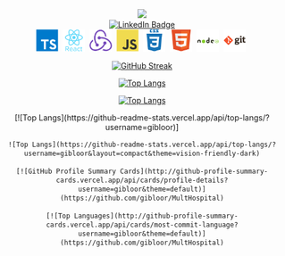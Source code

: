 <div id="header" align="center">
  <img src="https://media.giphy.com/media/gjrYDwbjnK8x36xZIO/giphy.gif" width="200"/>

  <div id="badges">
    <a href="https://www.linkedin.com/in/nikita-kubrakov-131792213/">
      <img src="https://img.shields.io/badge/LinkedIn-blue?style=for-the-badge&logo=linkedin&logoColor=white" alt="LinkedIn Badge"/>
    </a>
  </div>

  <div>
    <img src="https://github.com/devicons/devicon/blob/master/icons/typescript/typescript-original.svg" title="TypeScript" alt="TypeScript" width="40" height="40"/>&nbsp;
    <img src="https://github.com/devicons/devicon/blob/master/icons/react/react-original-wordmark.svg" title="React" alt="React" width="40" height="40"/>&nbsp;
    <img src="https://github.com/devicons/devicon/blob/master/icons/redux/redux-original.svg" title="Redux" alt="Redux " width="40" height="40"/>&nbsp;
    <img src="https://github.com/devicons/devicon/blob/master/icons/javascript/javascript-original.svg" title="JavaScript" alt="JavaScript" width="40" height="40"/>&nbsp;
    <img src="https://github.com/devicons/devicon/blob/master/icons/css3/css3-plain-wordmark.svg"  title="CSS3" alt="CSS" width="40" height="40"/>&nbsp;
    <img src="https://github.com/devicons/devicon/blob/master/icons/html5/html5-original.svg" title="HTML5" alt="HTML" width="40" height="40"/>&nbsp;
    <img src="https://github.com/devicons/devicon/blob/master/icons/nodejs/nodejs-original-wordmark.svg" title="NodeJS" alt="NodeJS" width="40" height="40"/>&nbsp;
    <img src="https://github.com/devicons/devicon/blob/master/icons/git/git-original-wordmark.svg" title="Git" **alt="Git" width="40" height="40"/>&nbsp;
  </div>

  [![GitHub Streak](http://github-readme-streak-stats.herokuapp.com?user=gibloor&theme=dark&background=000000)](https://git.io/streak-stats)

  [![Top Langs](https://github-readme-stats.vercel.app/api/top-langs/?username=gibloor)](https://github.com/gibloor/MultHospital)

  [![Top Langs](https://github-readme-stats.vercel.app/api/top-langs/?username=gibloor&layout=compact&theme=vision-friendly-dark)](https://github.com/gibloor/MultHospital)

  <div>
    [![Top Langs](https://github-readme-stats.vercel.app/api/top-langs/?username=gibloor)]

    ![Top Langs](https://github-readme-stats.vercel.app/api/top-langs/?username=gibloor&layout=compact&theme=vision-friendly-dark)

    [![GitHub Profile Summary Cards](http://github-profile-summary-cards.vercel.app/api/cards/profile-details?username=gibloor&theme=default)](https://github.com/gibloor/MultHospital)

    [![Top Languages](http://github-profile-summary-cards.vercel.app/api/cards/most-commit-language?username=gibloor&theme=default)](https://github.com/gibloor/MultHospital)
  </div>

</div>




<!--
**gibloor/gibloor** is a ✨ _special_ ✨ repository because its `README.md` (this file) appears on your GitHub profile.

Here are some ideas to get you started:

- 🔭 I’m currently working on ...
- 🌱 I’m currently learning ...
- 👯 I’m looking to collaborate on ...
- 🤔 I’m looking for help with ...
- 💬 Ask me about ...
- 📫 How to reach me: ...
- 😄 Pronouns: ...
- ⚡ Fun fact: ...
-->
